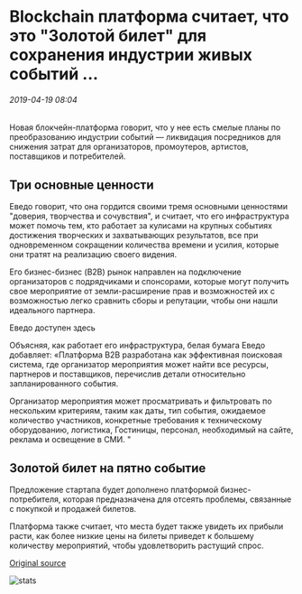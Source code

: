 # Blockchain платформа считает, что это "Золотой билет" для сохранения индустрии живых событий ...

###### 2019-04-19 08:04

Новая блокчейн-платформа говорит, что у нее есть смелые планы по преобразованию индустрии событий — ликвидация посредников для снижения затрат для организаторов, промоутеров, артистов, поставщиков и потребителей.

## Три основные ценности

Еведо говорит, что она гордится своими тремя основными ценностями "доверия, творчества и сочувствия", и считает, что его инфраструктура может помочь тем, кто работает за кулисами на крупных событиях достижения творческих и захватывающих результатов, все при одновременном сокращении количества времени и усилия, которые они тратят на реализацию своего видения.

Его бизнес-бизнес (B2B) рынок направлен на подключение организаторов с подрядчиками и спонсорами, которые могут получить свое мероприятие от земли-расширение прав и возможностей их с возможностью легко сравнить сборы и репутации, чтобы они нашли идеального партнера.

Еведо доступен здесь

Объясняя, как работает его инфраструктура, белая бумага Еведо добавляет: «Платформа B2B разработана как эффективная поисковая система, где организатор мероприятия может найти все ресурсы, партнеров и поставщиков, перечислив детали относительно запланированного события.

Организатор мероприятия может просматривать и фильтровать по нескольким критериям, таким как даты, тип события, ожидаемое количество участников, конкретные требования к техническому оборудованию, логистика, Гостиницы, персонал, необходимый на сайте, реклама и освещение в СМИ. "

## Золотой билет на пятно событие

Предложение стартапа будет дополнено платформой бизнес-потребителя, которая предназначена для отсеять проблемы, связанные с покупкой и продажей билетов.

Платформа также считает, что места будет также увидеть их прибыли расти, как более низкие цены на билеты приведет к большему количеству мероприятий, чтобы удовлетворить растущий спрос.

[Original source](https://cointelegraph.com/news/blockchain-platform-believes-it-is-the-golden-ticket-for-saving-the-live-events-industry)

![stats](https://c.statcounter.com/11760860/0/a89fa40b/1/ "stats")